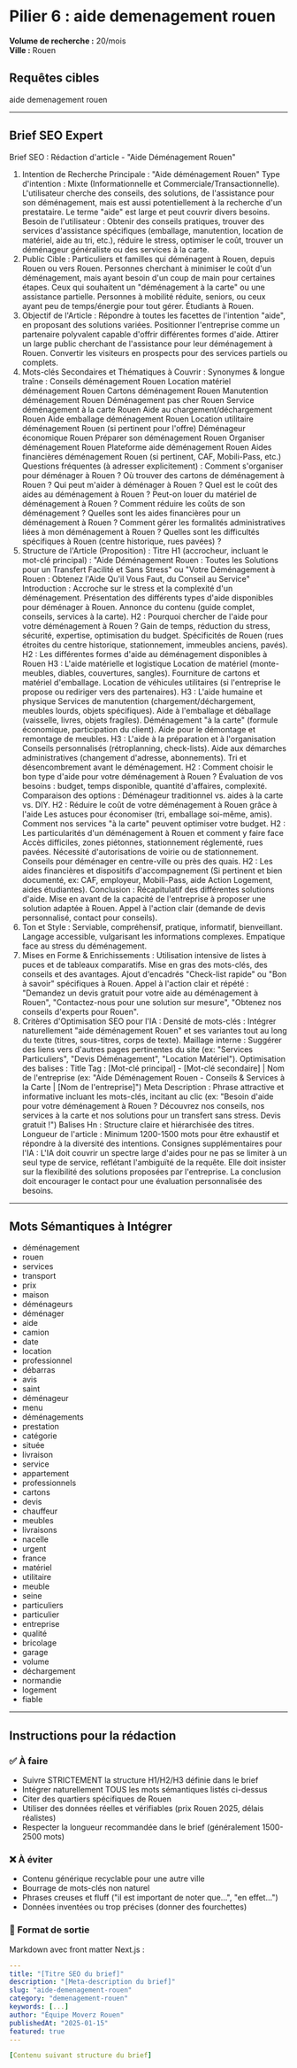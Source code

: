 # Pilier 6 : aide demenagement rouen

**Volume de recherche :** 20/mois  
**Ville :** Rouen

## Requêtes cibles

aide demenagement rouen

---

## Brief SEO Expert

Brief SEO : Rédaction d'article - "Aide Déménagement Rouen"
1. Intention de Recherche Principale :
"Aide déménagement Rouen"
Type d'intention : Mixte (Informationnelle et Commerciale/Transactionnelle). L'utilisateur cherche des conseils, des solutions, de l'assistance pour son déménagement, mais est aussi potentiellement à la recherche d'un prestataire. Le terme "aide" est large et peut couvrir divers besoins.
Besoin de l'utilisateur : Obtenir des conseils pratiques, trouver des services d'assistance spécifiques (emballage, manutention, location de matériel, aide au tri, etc.), réduire le stress, optimiser le coût, trouver un déménageur généraliste ou des services à la carte.
2. Public Cible :
Particuliers et familles qui déménagent à Rouen, depuis Rouen ou vers Rouen.
Personnes cherchant à minimiser le coût d'un déménagement, mais ayant besoin d'un coup de main pour certaines étapes.
Ceux qui souhaitent un "déménagement à la carte" ou une assistance partielle.
Personnes à mobilité réduite, seniors, ou ceux ayant peu de temps/énergie pour tout gérer.
Étudiants à Rouen.
3. Objectif de l'Article :
Répondre à toutes les facettes de l'intention "aide", en proposant des solutions variées.
Positionner l'entreprise comme un partenaire polyvalent capable d'offrir différentes formes d'aide.
Attirer un large public cherchant de l'assistance pour leur déménagement à Rouen.
Convertir les visiteurs en prospects pour des services partiels ou complets.
4. Mots-clés Secondaires et Thématiques à Couvrir :
Synonymes & longue traîne :
Conseils déménagement Rouen
Location matériel déménagement Rouen
Cartons déménagement Rouen
Manutention déménagement Rouen
Déménagement pas cher Rouen
Service déménagement à la carte Rouen
Aide au chargement/déchargement Rouen
Aide emballage déménagement Rouen
Location utilitaire déménagement Rouen (si pertinent pour l'offre)
Déménageur économique Rouen
Préparer son déménagement Rouen
Organiser déménagement Rouen
Plateforme aide déménagement Rouen
Aides financières déménagement Rouen (si pertinent, CAF, Mobili-Pass, etc.)
Questions fréquentes (à adresser explicitement) :
Comment s'organiser pour déménager à Rouen ?
Où trouver des cartons de déménagement à Rouen ?
Qui peut m'aider à déménager à Rouen ?
Quel est le coût des aides au déménagement à Rouen ?
Peut-on louer du matériel de déménagement à Rouen ?
Comment réduire les coûts de son déménagement ?
Quelles sont les aides financières pour un déménagement à Rouen ?
Comment gérer les formalités administratives liées à mon déménagement à Rouen ?
Quelles sont les difficultés spécifiques à Rouen (centre historique, rues pavées) ?
5. Structure de l'Article (Proposition) :
Titre H1 (accrocheur, incluant le mot-clé principal) : "Aide Déménagement Rouen : Toutes les Solutions pour un Transfert Facilité et Sans Stress" ou "Votre Déménagement à Rouen : Obtenez l'Aide Qu'il Vous Faut, du Conseil au Service"
Introduction :
Accroche sur le stress et la complexité d'un déménagement.
Présentation des différents types d'aide disponibles pour déménager à Rouen.
Annonce du contenu (guide complet, conseils, services à la carte).
H2 : Pourquoi chercher de l'aide pour votre déménagement à Rouen ?
Gain de temps, réduction du stress, sécurité, expertise, optimisation du budget.
Spécificités de Rouen (rues étroites du centre historique, stationnement, immeubles anciens, pavés).
H2 : Les différentes formes d'aide au déménagement disponibles à Rouen
H3 : L'aide matérielle et logistique
Location de matériel (monte-meubles, diables, couvertures, sangles).
Fourniture de cartons et matériel d'emballage.
Location de véhicules utilitaires (si l'entreprise le propose ou rediriger vers des partenaires).
H3 : L'aide humaine et physique
Services de manutention (chargement/déchargement, meubles lourds, objets spécifiques).
Aide à l'emballage et déballage (vaisselle, livres, objets fragiles).
Déménagement "à la carte" (formule économique, participation du client).
Aide pour le démontage et remontage de meubles.
H3 : L'aide à la préparation et à l'organisation
Conseils personnalisés (rétroplanning, check-lists).
Aide aux démarches administratives (changement d'adresse, abonnements).
Tri et désencombrement avant le déménagement.
H2 : Comment choisir le bon type d'aide pour votre déménagement à Rouen ?
Évaluation de vos besoins : budget, temps disponible, quantité d'affaires, complexité.
Comparaison des options : Déménageur traditionnel vs. aides à la carte vs. DIY.
H2 : Réduire le coût de votre déménagement à Rouen grâce à l'aide
Les astuces pour économiser (tri, emballage soi-même, amis).
Comment nos services "à la carte" peuvent optimiser votre budget.
H2 : Les particularités d'un déménagement à Rouen et comment y faire face
Accès difficiles, zones piétonnes, stationnement réglementé, rues pavées.
Nécessité d'autorisations de voirie ou de stationnement.
Conseils pour déménager en centre-ville ou près des quais.
H2 : Les aides financières et dispositifs d'accompagnement (Si pertinent et bien documenté, ex: CAF, employeur, Mobili-Pass, aide Action Logement, aides étudiantes).
Conclusion :
Récapitulatif des différentes solutions d'aide.
Mise en avant de la capacité de l'entreprise à proposer une solution adaptée à Rouen.
Appel à l'action clair (demande de devis personnalisé, contact pour conseils).
6. Ton et Style :
Serviable, compréhensif, pratique, informatif, bienveillant.
Langage accessible, vulgarisant les informations complexes.
Empatique face au stress du déménagement.
7. Mises en Forme & Enrichissements :
Utilisation intensive de listes à puces et de tableaux comparatifs.
Mise en gras des mots-clés, des conseils et des avantages.
Ajout d'encadrés "Check-list rapide" ou "Bon à savoir" spécifiques à Rouen.
Appel à l'action clair et répété : "Demandez un devis gratuit pour votre aide au déménagement à Rouen", "Contactez-nous pour une solution sur mesure", "Obtenez nos conseils d'experts pour Rouen".
8. Critères d'Optimisation SEO pour l'IA :
Densité de mots-clés : Intégrer naturellement "aide déménagement Rouen" et ses variantes tout au long du texte (titres, sous-titres, corps de texte).
Maillage interne : Suggérer des liens vers d'autres pages pertinentes du site (ex: "Services Particuliers", "Devis Déménagement", "Location Matériel").
Optimisation des balises :
Title Tag : [Mot-clé principal] - [Mot-clé secondaire] | Nom de l'entreprise (ex: "Aide Déménagement Rouen - Conseils & Services à la Carte | [Nom de l'entreprise]")
Meta Description : Phrase attractive et informative incluant les mots-clés, incitant au clic (ex: "Besoin d'aide pour votre déménagement à Rouen ? Découvrez nos conseils, nos services à la carte et nos solutions pour un transfert sans stress. Devis gratuit !")
Balises Hn : Structure claire et hiérarchisée des titres.
Longueur de l'article : Minimum 1200-1500 mots pour être exhaustif et répondre à la diversité des intentions.
Consignes supplémentaires pour l'IA :
L'IA doit couvrir un spectre large d'aides pour ne pas se limiter à un seul type de service, reflétant l'ambiguïté de la requête.
Elle doit insister sur la flexibilité des solutions proposées par l'entreprise.
La conclusion doit encourager le contact pour une évaluation personnalisée des besoins.

---

## Mots Sémantiques à Intégrer

- déménagement
- rouen
- services
- transport
- prix
- maison
- déménageurs
- déménager
- aide
- camion
- date
- location
- professionnel
- débarras
- avis
- saint
- déménageur
- menu
- déménagements
- prestation
- catégorie
- située
- livraison
- service
- appartement
- professionnels
- cartons
- devis
- chauffeur
- meubles
- livraisons
- nacelle
- urgent
- france
- matériel
- utilitaire
- meuble
- seine
- particuliers
- particulier
- entreprise
- qualité
- bricolage
- garage
- volume
- déchargement
- normandie
- logement
- fiable

---

## Instructions pour la rédaction

### ✅ À faire
- Suivre STRICTEMENT la structure H1/H2/H3 définie dans le brief
- Intégrer naturellement TOUS les mots sémantiques listés ci-dessus
- Citer des quartiers spécifiques de Rouen
- Utiliser des données réelles et vérifiables (prix Rouen 2025, délais réalistes)
- Respecter la longueur recommandée dans le brief (généralement 1500-2500 mots)

### ❌ À éviter
- Contenu générique recyclable pour une autre ville
- Bourrage de mots-clés non naturel
- Phrases creuses et fluff ("il est important de noter que...", "en effet...")
- Données inventées ou trop précises (donner des fourchettes)

### 🎯 Format de sortie
Markdown avec front matter Next.js :

```yaml
---
title: "[Titre SEO du brief]"
description: "[Meta-description du brief]"
slug: "aide-demenagement-rouen"
category: "demenagement-rouen"
keywords: [...]
author: "Équipe Moverz Rouen"
publishedAt: "2025-01-15"
featured: true
---

[Contenu suivant structure du brief]
```
